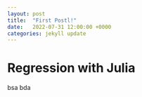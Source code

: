 ```yaml
---
layout: post
title:  "First Postl!"
date:   2022-07-31 12:00:00 +0000
categories: jekyll update
---
```


# Regression with Julia

bsa bda 
